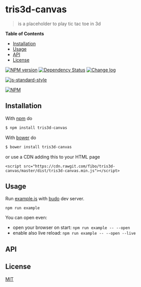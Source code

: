 # tris3d-canvas

> is a placeholder to play tic tac toe in 3d

**Table of Contents**

* [Installation](#installation)
* [Usage](#usage)
* [API](#api)
* [License](#license)

[![NPM version](https://badge.fury.io/js/tris3d-canvas.svg)](http://badge.fury.io/js/tris3d-canvas) [![Dependency Status](https://gemnasium.com/fibo/tris3d-canvas.svg)](https://gemnasium.com/fibo/tris3d-canvas) [![Change log](https://img.shields.io/badge/change-log-blue.svg)](https://github.com/fibo/tris3d-canvas/blob/master/CHANGELOG.md)

[![js-standard-style](https://cdn.rawgit.com/feross/standard/master/badge.svg)](https://github.com/feross/standard)

[![NPM](https://nodei.co/npm-dl/tris3d-canvas.png)](https://nodei.co/npm-dl/tris3d-canvas/)

## Installation

With [npm](https://npmjs.org/) do

```bash
$ npm install tris3d-canvas
```

With [bower](http://bower.io/) do

```bash
$ bower install tris3d-canvas
```

or use a CDN adding this to your HTML page

```
<script src="https://cdn.rawgit.com/fibo/tris3d-canvas/master/dist/tris3d-canvas.min.js"></script>
```

## Usage

Run [example.js](https://github.com/fibo/tris3d-canvas/blob/master/src/example.js) with [budo](https://github.com/mattdesl/budo) dev server.

```
npm run example
```

You can open even:

* open your browser on start: `npm run example -- --open`
* enable also live reload: `npm run example -- --open --live`

## API

## License

[MIT](http://g14n.info/mit-license)

